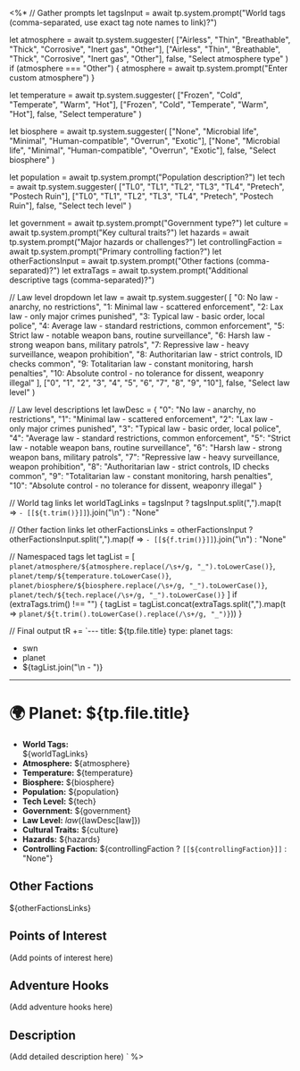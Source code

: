 <%*
// Gather prompts
let tagsInput = await tp.system.prompt("World tags (comma-separated, use exact tag note names to link)?")

let atmosphere = await tp.system.suggester(
  ["Airless", "Thin", "Breathable", "Thick", "Corrosive", "Inert gas", "Other"],
  ["Airless", "Thin", "Breathable", "Thick", "Corrosive", "Inert gas", "Other"],
  false,
  "Select atmosphere type"
)
if (atmosphere === "Other") {
  atmosphere = await tp.system.prompt("Enter custom atmosphere")
}

let temperature = await tp.system.suggester(
  ["Frozen", "Cold", "Temperate", "Warm", "Hot"],
  ["Frozen", "Cold", "Temperate", "Warm", "Hot"],
  false,
  "Select temperature"
)

let biosphere = await tp.system.suggester(
  ["None", "Microbial life", "Minimal", "Human-compatible", "Overrun", "Exotic"],
  ["None", "Microbial life", "Minimal", "Human-compatible", "Overrun", "Exotic"],
  false,
  "Select biosphere"
)

let population = await tp.system.prompt("Population description?")
let tech = await tp.system.suggester(
  ["TL0", "TL1", "TL2", "TL3", "TL4", "Pretech", "Postech Ruin"],
  ["TL0", "TL1", "TL2", "TL3", "TL4", "Pretech", "Postech Ruin"],
  false,
  "Select tech level"
)

let government = await tp.system.prompt("Government type?")
let culture = await tp.system.prompt("Key cultural traits?")
let hazards = await tp.system.prompt("Major hazards or challenges?")
let controllingFaction = await tp.system.prompt("Primary controlling faction?")
let otherFactionsInput = await tp.system.prompt("Other factions (comma-separated)?")
let extraTags = await tp.system.prompt("Additional descriptive tags (comma-separated)?")

// Law level dropdown
let law = await tp.system.suggester(
  [
    "0: No law - anarchy, no restrictions",
    "1: Minimal law - scattered enforcement",
    "2: Lax law - only major crimes punished",
    "3: Typical law - basic order, local police",
    "4: Average law - standard restrictions, common enforcement",
    "5: Strict law - notable weapon bans, routine surveillance",
    "6: Harsh law - strong weapon bans, military patrols",
    "7: Repressive law - heavy surveillance, weapon prohibition",
    "8: Authoritarian law - strict controls, ID checks common",
    "9: Totalitarian law - constant monitoring, harsh penalties",
    "10: Absolute control - no tolerance for dissent, weaponry illegal"
  ],
  ["0", "1", "2", "3", "4", "5", "6", "7", "8", "9", "10"],
  false,
  "Select law level"
)

// Law level descriptions
let lawDesc = {
  "0": "No law - anarchy, no restrictions",
  "1": "Minimal law - scattered enforcement",
  "2": "Lax law - only major crimes punished",
  "3": "Typical law - basic order, local police",
  "4": "Average law - standard restrictions, common enforcement",
  "5": "Strict law - notable weapon bans, routine surveillance",
  "6": "Harsh law - strong weapon bans, military patrols",
  "7": "Repressive law - heavy surveillance, weapon prohibition",
  "8": "Authoritarian law - strict controls, ID checks common",
  "9": "Totalitarian law - constant monitoring, harsh penalties",
  "10": "Absolute control - no tolerance for dissent, weaponry illegal"
}

// World tag links
let worldTagLinks = tagsInput
  ? tagsInput.split(",").map(t => `- [[${t.trim()}]]`).join("\n")
  : "None"

// Other faction links
let otherFactionsLinks = otherFactionsInput
  ? otherFactionsInput.split(",").map(f => `- [[${f.trim()}]]`).join("\n")
  : "None"

// Namespaced tags
let tagList = [
  `planet/atmosphere/${atmosphere.replace(/\s+/g, "_").toLowerCase()}`,
  `planet/temp/${temperature.toLowerCase()}`,
  `planet/biosphere/${biosphere.replace(/\s+/g, "_").toLowerCase()}`,
  `planet/tech/${tech.replace(/\s+/g, "_").toLowerCase()}`
]
if (extraTags.trim() !== "") {
  tagList = tagList.concat(extraTags.split(",").map(t => `planet/${t.trim().toLowerCase().replace(/\s+/g, "_")}`))
}

// Final output
tR += `---
title: ${tp.file.title}
type: planet
tags:
  - swn
  - planet
  - ${tagList.join("\n  - ")}
---

# 🌍 Planet: ${tp.file.title}

- **World Tags:**  
${worldTagLinks}
- **Atmosphere:** ${atmosphere}
- **Temperature:** ${temperature}
- **Biosphere:** ${biosphere}
- **Population:** ${population}
- **Tech Level:** ${tech}
- **Government:** ${government}
- **Law Level:** ${law} (${lawDesc[law]})
- **Cultural Traits:** ${culture}
- **Hazards:** ${hazards}
- **Controlling Faction:** ${controllingFaction ? `[[${controllingFaction}]]` : "None"}

## Other Factions
${otherFactionsLinks}

## Points of Interest

(Add points of interest here)

## Adventure Hooks

(Add adventure hooks here)

## Description

(Add detailed description here)
`
%>

